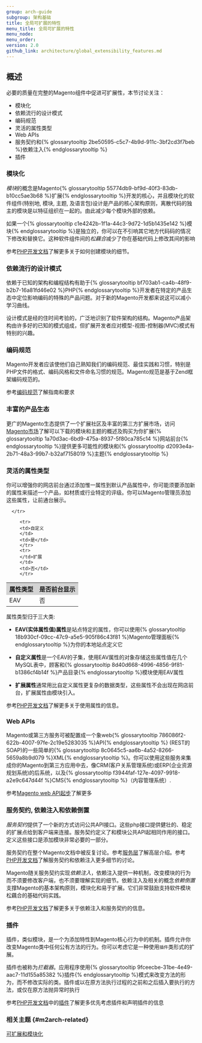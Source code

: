 ```yaml
---
group: arch-guide
subgroup: 架构基础
title: 全局可扩展的特性
menu_title: 全局可扩展的特性
menu_node:
menu_order:
version: 2.0
github_link: architecture/global_extensibility_features.md
---
```


## 概述

必要的质量在完整的Magento组件中促进可扩展性，本节讨论关注：

* 模块化
* 依赖流行的设计模式
* 编码规范
* 灵活的属性类型
* Web APIs
* 服务契约和{% glossarytooltip 2be50595-c5c7-4b9d-911c-3bf2cd3f7beb %}依赖注入{% endglossarytooltip %}
* 插件

### 模块化

<i>模块</i>的概念是Magento{% glossarytooltip 55774db9-bf9d-40f3-83db-b10cc5ae3b68 %}扩展{% endglossarytooltip %}开发的核心，并且模块化的软件组件(特别地, 模块, 主题, 及语言包)设计是产品的核心架构原则，离散代码的独主的模块是以特征组织在一起的。由此减少每个模块外部的依赖。

如果一个{% glossarytooltip c1e4242b-1f1a-44c3-9d72-1d5b1435e142 %}模块{% endglossarytooltip %}是独立的，你可以在不引响其它地方代码码的情况下修改和替换它。这种软件组件间的<i>松藕合</i>减少了你在基础代码上修改其间的影响

 参考<a href="{{ page.baseurl }}/extension-dev-guide/bk-extension-dev-guide.html">PHP开发文档</a>了解更多关于如何创建模块的细节。

### 依赖流行的设计模式

依赖于已知的架构和编程结构有助于{% glossarytooltip bf703ab1-ca4b-48f9-b2b7-16a81fd46e02 %}PHP{% endglossarytooltip %}开发者在特定的产品生态中定位影响编码的特殊的产品问题。对于新的Magento开发都来说这可以减小学习曲线。

设计模式是经的住时间考验的，广泛地识别了软件架构的结构。Magento产品架构由许多好的已知的模式组成，但扩展开发者应对模型-视图-控制器(MVC)模式有特别的兴趣。

### 编码规范

Magento开发者应该使他们自己熟知我们的编码规范、最佳实践和习惯，特别是PHP文件的格式、编码风格和文件命名习惯的规范。Magento规范是基于Zend框架编码规范的。

参考<a href="{{ page.baseurl }}/coding-standards/bk-coding-standards.html">编码规范</a>了解指南和要求

### 丰富的产品生态

更广的Magento生态提供了一个扩展社区及丰富的第三方扩展市场，访问[Magento市场](https://marketplace.magento.com/)了解可以下载的模块和主题的概述及购买为你扩展{% glossarytooltip 1a70d3ac-6bd9-475a-8937-5f80ca785c14 %}网站前台{% endglossarytooltip %}提供更多可能性的模块和{% glossarytooltip d2093e4a-2b71-48a3-99b7-b32af7158019 %}主题{% endglossarytooltip %}

### 灵活的属性类型

你可以增强你的网店前台通过添加惟一属性到默认产品属性中，你可能须要添加新的属性来描述一个产品，如材质或行业特定的评级。你可以Magento管理员添加这些属性，让前通台展示。

<table>
   <tbody>
      <tr style="background-color: lightgray">
         <th>属性类型</th>
         <th>是否前台显示</th>

      </tr>
<tr>
         <td>EAV
         </td>
         <td>否</td>
         </tr>

         <tr>
         <td>自定义
         </td>
         <td>是</td>
         </tr>
         <tr>
         </td>扩展
         </td>
         <td>否</td>
         </tr>


</tbody>
</table>

属性类型归于三大类:

* <b>EAV(实体属性值)属性</b>是站点特定的属性，你可以使用{% glossarytooltip 18b930cf-09cc-47c9-a5e5-905f86c43f81 %}Magento管理面板{% endglossarytooltip %}为你的本地站点定义它

* <b>自定义属性</b>是一个EAV的子集，使用EAV属性的对象存储这些属性值在几个MySQL表中，顾客和{% glossarytooltip 8d40d668-4996-4856-9f81-b1386cf4b14f %}产品目录{% endglossarytooltip %}模块使用EAV属性

* <b>扩展属性</b>通常用比自定义属性更复杂的数据类型，这些属性不会出现在网店前台，扩展属性由模块引入。

参考<a href="{{ page.baseurl }}/extension-dev-guide/bk-extension-dev-guide.html">PHP开发文档</a>了解更多关于使用属性的信息。

### Web APIs

Magento或第三方服务可被配置成一个象web{% glossarytooltip 786086f2-622b-4007-97fe-2c19e5283035 %}API{% endglossarytooltip %} (REST的SOAP)的一些简单的{% glossarytooltip 8c0645c5-aa6b-4a52-8266-5659a8b9d079 %}XML{% endglossarytooltip %}。你可以使用这些服务来集成你的Magento到第三方应用中去，像CRM(客户关系管理系统)或ERP(企业资源规划系统)的后系统，以及{% glossarytooltip f3944faf-127e-4097-9918-a2e9c647d44f %}CMS{% endglossarytooltip %}（内容管理系统）.

参考<a href="{{ page.baseurl }}/get-started/bk-get-started-api.html">Magento web API起步</a>了解更多

### 服务契约, 依赖注入和依赖倒置

<i>服务契约</i>提供了一个新的方式访问公共API接口。这些php接口提供健壮的、稳定的扩展点给到客户端来连接。服务契约定义了和模块公共API起相同作用的接口。定义这些接口是添加模块非常必要的一部分。

服务契约在整个Magento文档中被反复讨论。参考<a href="{{ page.baseurl }}/architecture/archi_perspectives/service_layer.html">服务层</a>了解高层介绍。参考<a href="{{ page.baseurl }}/extension-dev-guide/bk-extension-dev-guide.html">PHP开发文档</a>了解服务契约和依赖注入更多细节的讨论。

Magento随关服务契约实现<i>依赖注入</i>，依赖注入提供一种机制，改变模块的行为而不须要修改客户端，也不须要理解实现的细节。依赖注入及相关的概念*依赖倒置*支撑Magento的基本架构原则，模块化和易于扩展。它们非常鼓励支持软件模块松藕合的基础代码实践。

参考<a href="{{ page.baseurl }}/extension-dev-guide/bk-extension-dev-guide.html">PHP开发文档</a>了解更多关于依赖注入和服务契约的信息。

### 插件

插件，类似模块，是一个为添加特性到Magento核心行为中的机制。插件允许你改变Magento类中任何公有方法的行为。你可以考虑它是一种使用`插件`类形式的扩展。

插件也被称为<i>拦截器</i>。应用程序使用{% glossarytooltip 9fceecbe-31be-4e49-aac7-11d155a85382 %}插件{% endglossarytooltip %}模式来改变方法的形为，而不修改实际的类。插件或以在原方法执行过程的之前和之后插入要执行的方法，或仅在原方法抛异常时执行

参考<a href="{{ page.baseurl }}/extension-dev-guide/bk-extension-dev-guide.html">PHP开发文档</a>中的<a href="{{ page.baseurl }}/extension-dev-guide/plugins.html">插件</a>了解更多优先考虑插件和声明插件的信息

### 相关主题 {#m2arch-related}

<a href="{{ page.baseurl }}/architecture/extensibility.html">可扩展和模块化</a>
